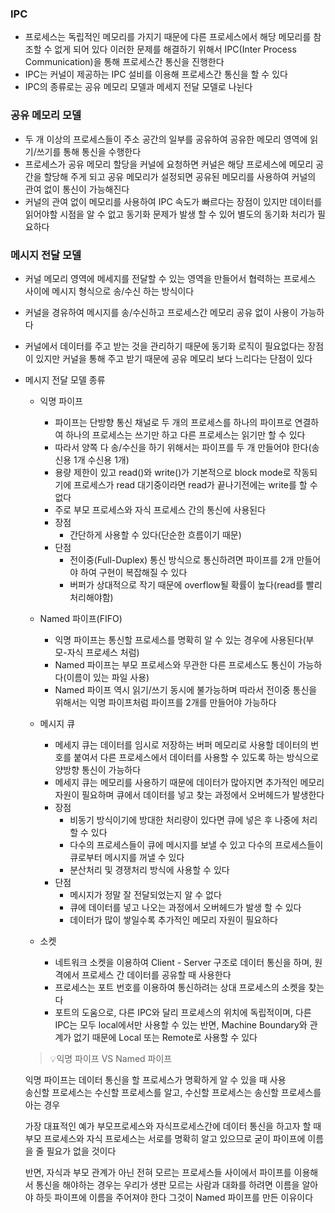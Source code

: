 ### IPC

- 프로세스는 독립적인 메모리를 가지기 때문에 다른 프로세스에서 해당 메모리를 참조할 수 없게 되어 있다 이러한 문제를 해결하기 위해서 IPC(Inter Process Communication)을 통해 프로세스간 통신을 진행한다
- IPC는 커널이 제공하는 IPC 설비를 이용해 프로세스간 통신을 할 수 있다
- IPC의 종류로는 공유 메모리 모델과 메세지 전달 모델로 나뉜다

### 공유 메모리 모델
- 두 개 이상의 프로세스들이 주소 공간의 일부를 공유하여 공유한 메모리 영역에 읽기/쓰기를 통해 통신을 수행한다
- 프로세스가 공유 메모리 할당을 커널에 요청하면 커널은 해당 프로세스에 메모리 공간을 할당해 주게 되고 공유 메모리가 설정되면 공유된 메모리를 사용하여 커널의 관여 없이 통신이 가능해진다
- 커널의 관여 없이 메모리를 사용하여 IPC 속도가 빠르다는 장점이 있지만 데이터를 읽어야할 시점을 알 수 없고 동기화 문제가 발생 할 수 있어 별도의 동기화 처리가 필요하다

### 메시지 전달 모델
- 커널 메모리 영역에 메세지를 전달할 수 있는 영역을 만들어서 협력하는 프로세스 사이에 메시지 형식으로 송/수신 하는 방식이다
- 커널을 경유하여 메시지를 송/수신하고 프로세스간 메모리 공유 없이 사용이 가능하다
- 커널에서 데이터를 주고 받는 것을 관리하기 때문에 동기화 로직이 필요없다는 장점이 있지만 커널을 통해 주고 받기 때문에 공유 메모리 보다 느리다는 단점이 있다

- 메시지 전달 모델 종류
    - 익명 파이프
        - 파이프는 단방향 통신 채널로 두 개의 프로세스를 하나의 파이프로 연결하여 하나의 프로세스는 쓰기만 하고 다른 프로세스는 읽기만 할 수 있다 
        - 따라서 양쪽 다 송/수신을 하기 위해서는 파이프를 두 개 만들어야 한다(송신용 1개 수신용 1개)
        - 용량 제한이 있고 read()와 write()가 기본적으로 block mode로 작동되기에 프로세스가 read 대기중이라면 read가 끝나기전에는 write를 할 수 없다
        - 주로 부모 프로세스와 자식 프로세스 간의 통신에 사용된다
        - 장점
            - 간단하게 사용할 수 있다(단순한 흐름이기 때문)
        - 단점
            - 전이중(Full-Duplex) 통신 방식으로 통신하려면 파이프를 2개 만들어야 하여 구현이 복잡해질 수 있다
            - 버퍼가 상대적으로 작기 때문에 overflow될 확률이 높다(read를 빨리 처리해야함)
    
    - Named 파이프(FIFO)
        - 익명 파이프는 통신할 프로세스를 명확히 알 수 있는 경우에 사용된다(부모-자식 프로세스 처럼)
        - Named 파이프는 부모 프로세스와 무관한 다른 프로세스도 통신이 가능하다(이름이 있는 파일 사용)
        - Named 파이프 역시 읽기/쓰기 동시에 불가능하며 따라서 전이중 통신을 위해서는 익명 파이프처럼 파이프를 2개를 만들어야 가능하다

    - 메시지 큐
        - 메세지 큐는 데이터를 임시로 저장하는 버퍼 메모리로 사용할 데이터의 번호를 붙여서 다른 프로세스에서 데이터를 사용할 수 있도록 하는 방식으로 양방향 통신이 가능하다
        - 메세지 큐는 메모리를 사용하기 때문에 데이터가 많아지면 추가적인 메모리 자원이 필요하며 큐에서 데이터를 넣고 찾는 과정에서 오버헤드가 발생한다
        - 장점
            - 비동기 방식이기에 방대한 처리량이 있다면 큐에 넣은 후 나중에 처리 할 수 있다
            - 다수의 프로세스들이 큐에 메시지를 보낼 수 있고 다수의 프로세스들이 큐로부터 메시지를 꺼낼 수 있다
            - 분산처리 및 경쟁처리 방식에 사용할 수 있다
        - 단점
            - 메시지가 정말 잘 전달되었는지 알 수 없다
            - 큐에 데이터를 넣고 나오는 과정에서 오버헤드가 발생 할 수 있다
            - 데이터가 많이 쌓일수록 추가적인 메모리 자원이 필요하다
    - 소켓
        - 네트워크 소켓을 이용하여 Client - Server 구조로 데이터 통신을 하며, 원격에서 프로세스 간 데이터를 공유할 때 사용한다
        - 프로세스는 포트 번호를 이용하여 통신하려는 상대 프로세스의 소켓을 찾는다
        - 포트의 도움으로, 다른 IPC와 달리 프로세스의 위치에 독립적이며, 다른 IPC는 모두 local에서만 사용할 수 있는 반면, Machine Boundary와 관계가 없기 때문에 Local 또는 Remote로 사용할 수 있다

    >💡익명 파이프 VS Named 파이프
    
    익명 파이프는 데이터 통신을 할 프로세스가 명확하게 알 수 있을 때 사용<br>
    송신할 프로세스는 수신할 프로세스를 알고, 수신할 프로세스는 송신할 프로세스를 아는 경우
    
    가장 대표적인 예가 부모프로세스와 자식프로세스간에 데이터 통신을 하고자 할 때 부모 프로세스와 자식 프로세스는 서로를 명확히 알고 있으므로 굳이 파이프에 이름을 줄 필요가 없을 것이다

    반면, 자식과 부모 관계가 아닌 전혀 모르는 프로세스들 사이에서 파이프를 이용해서 통신을 해야하는 경우는 우리가 생판 모르는 사람과 대화를 하려면 이름을 알아야 하듯 파이프에 이름을 주어져야 한다 그것이 Named 파이프를 만든 이유이다

